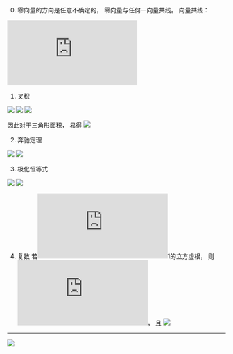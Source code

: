 0. 零向量的方向是任意不确定的， 零向量与任何一向量共线。 
向量共线： 

![x_{1}y_{2}=x_{2}y_{1}](https://latex.codecogs.com/png.latex?x_%7B1%7Dy_%7B2%7D%3Dx_%7B2%7Dy_%7B1%7D)

1. 叉积

![](https://i.loli.net/2019/07/05/5d1ea02cc094725735.png)
![](https://i.loli.net/2019/07/05/5d1ea0420d4e728751.png)
![](https://i.loli.net/2019/07/05/5d1ea06536fcb19552.png)

因此对于三角形面积， 易得
![](https://i.loli.net/2019/07/05/5d1ea0bc034ae72656.png)

2. 奔驰定理

![](https://i.loli.net/2019/07/05/5d1ea2ad4c0c817768.png)
![](https://i.loli.net/2019/07/05/5d1ea2e31a05876036.png)

3. 极化恒等式

![](https://i.loli.net/2019/07/05/5d1ea6dbbc27c74450.png)
![](https://i.loli.net/2019/07/05/5d1ea714f1c1d57364.png)

4. 复数
若![\omega](https://latex.codecogs.com/png.latex?%5Comega)1的立方虚根， 则
![\omega=-\frac{1}{2}\pm\frac{\sqrt{3}}{2}i](https://latex.codecogs.com/png.latex?%5Comega%3D-%5Cfrac%7B1%7D%7B2%7D%5Cpm%5Cfrac%7B%5Csqrt%7B3%7D%7D%7B2%7Di)， 且
![](https://i.loli.net/2019/07/05/5d1eaae3690ef85055.png)
---
![](https://i.loli.net/2019/07/05/5d1eab907221053416.png)
